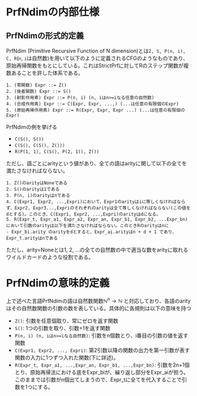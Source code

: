 # PrfNdimの内部仕様

## PrfNdimの形式的定義

PrfNdim (Primitive Recursive Function of N dimension)とは`Z, S, P(n, i), C, R`(`n`, `i`は自然数)を用いて以下のように定義されるCFGのようなものであり、
原始再帰関数をもとにしている。これはStrictPrfに対してRのステップ関数が複数あることを許した体系である。


```
1. (零関数) Expr ::= Z()
2. (後者関数) Expr ::= S()
3. (射影作用素) Expr ::= P(n, i) (n, iはn>=iなる任意の自然数)
4. (合成作用素) Expr ::= C(Expr, Expr, ...,) (...は任意の有限個のExpr)
5. (原始再帰作用素) Expr ::= R(Expr, Expr, Expr ...) (...は任意の有限個のExpr)
```
PrfNdimの例を挙げる

- `C(S(), S())`
- `C(S(), C(S(), Z()))`
- `R(P(1, 1), C(S(), P(2, 1)), Z())`

ただし、語ごとにarityという値があり、全ての語はarityに関して以下の全てを満たさなければならない。

```
1. Z()のarityはNoneである
2. S()のarityは1である
3. P(n, i)のarityはnである
4. C(Expr1, Expr2, ...,Expri)において、Expr1のarityはiに等しくなければならず、Expr2, Expr3...,Expriのそれぞれのarityは全て等しくなければならない(この値をdとする)。このとき、C(Expr1, Expr2, ...,Expri)のarityはdになる。
5. R(Expr_t, Expr_a1, Expr_a2, Expr_an, Expr_b1, Expr_b2, ...Expr_bn)において引数のarityは以下を満たさなければならない。このときRのarityはnに
- Expr_bi.arity のarityをdとすると、Expr_ai.arityはn + d + 1 であり、Expr_t.arityはnである
```

ただし、arity=Noneとは1, 2, ...の全ての自然数の中で適当な数をarityに取れるワイルドカードのような役割である。


# PrfNdimの意味的定義

上で述べた言語PrfNdimの語は自然数関数$\mathbb{N}^n \to \mathbb{N}$ と対応しており、各語のarityはその自然数関数の引数の数を表している。具体的に各規則は以下の意味を持つ
- `Z()`: 引数を任意個取り、常にゼロを返す関数
- `S()`: 1つの引数を取り、引数+1を返す関数
- `P(n, i) (n, iはn>=iなる自然数)`: 引数をn個数とり、i番目の引数の値を返す関数
- `C(Expr1, Expr2, ..., Expri)`: 第2引数以降の関数の出力を第一引数が表す関数の入力に1つずつ入れた関数(下に詳述)。
- `R(Expr_t, Expr_a1, ...,Expr_an, Expr_b1, ...,Expr_bn)`: 引数を2n+1個とり、原始再帰法における底をExpr_biが、繰り返し部分をExpr_aiが担う。このままでは引数がn個出てしまうので、Expr_tに全てを代入することで引数を1つにする。
